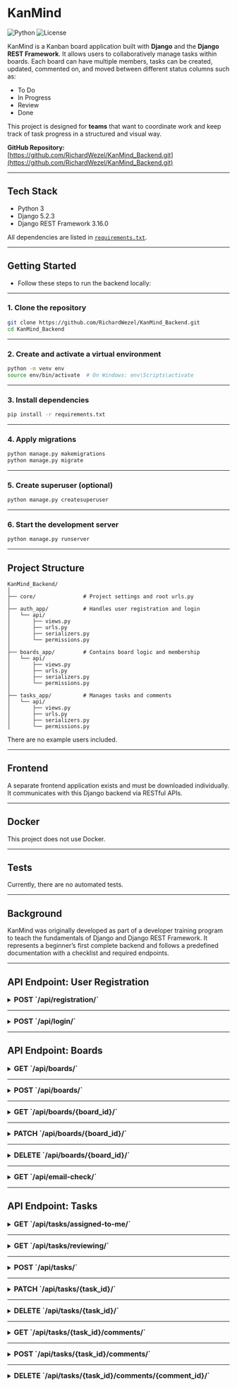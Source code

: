 # KanMind

![Python](https://img.shields.io/badge/python-3.10%2B-blue)
![License](https://img.shields.io/badge/license-MIT-green)

KanMind is a Kanban board application built with **Django** and the **Django REST Framework**. It allows users to collaboratively manage tasks within boards. Each board can have multiple members, tasks can be created, updated, commented on, and moved between different status columns such as:

- To Do  
- In Progress  
- Review  
- Done

This project is designed for **teams** that want to coordinate work and keep track of task progress in a structured and visual way.

**GitHub Repository:**  
[https://github.com/RichardWezel/KanMind_Backend.git](https://github.com/RichardWezel/KanMind_Backend.git)

---

## Tech Stack

- Python 3
- Django 5.2.3
- Django REST Framework 3.16.0

All dependencies are listed in [`requirements.txt`](./requirements.txt).

---

## Getting Started 
- Follow these steps to run the backend locally:

---


### 1. Clone the repository

```bash
git clone https://github.com/RichardWezel/KanMind_Backend.git
cd KanMind_Backend
```
---
### 2. Create and activate a virtual environment

```bash
python -m venv env
source env/bin/activate  # On Windows: env\Scripts\activate
```
---
### 3. Install dependencies

```bash
pip install -r requirements.txt
```
---
### 4. Apply migrations

```bash
python manage.py makemigrations
python manage.py migrate
```
---
### 5. Create superuser (optional)

```bash
python manage.py createsuperuser
```
---
### 6. Start the development server

```bash
python manage.py runserver
```

---

## Project Structure

```plaintext
KanMind_Backend/
│
├── core/               # Project settings and root urls.py
│
├── auth_app/           # Handles user registration and login
│   └── api/
│       ├── views.py
│       ├── urls.py
│       ├── serializers.py
│       └── permissions.py
│
├── boards_app/         # Contains board logic and membership
│   └── api/
│       ├── views.py
│       ├── urls.py
│       ├── serializers.py
│       └── permissions.py
│
├── tasks_app/          # Manages tasks and comments
│   └── api/
│       ├── views.py
│       ├── urls.py
│       ├── serializers.py
│       └── permissions.py
```

There are no example users included.

---

## Frontend

A separate frontend application exists and must be downloaded individually. It communicates with this Django backend via RESTful APIs.

---

## Docker

This project does not use Docker.

---

## Tests

Currently, there are no automated tests.

---

## Background

KanMind was originally developed as part of a developer training program to teach the fundamentals of Django and Django REST Framework. It represents a beginner’s first complete backend and follows a predefined documentation with a checklist and required endpoints.

---

## API Endpoint: User Registration

<details>
    <summary>
        <span style="font-size: 16px; font-weight: bold;">
            POST `/api/registration/`
        <span>
    </summary>
    <br>

Registers a new user account.

#### Request Body (JSON)
```json
{
  "fullname": "Example Username",
  "email": "example@mail.de",
  "password": "examplePassword",
  "repeated_password": "examplePassword"
}
```
#### Success Response (201 Created)

On successful registration, the API returns an authentication token and user details including the unique user ID.
```json
{
  "token": "83bf098723b08f7b23429u0fv8274",
  "fullname": "Example Username",
  "email": "example@mail.de",
  "user_id": 123
}
```
#### Notes

- Password and repeated_password must match.
- The email must be unique and valid.
</details>
<hr>

<details>
    <summary>
        <span style="font-size: 16px; font-weight: bold;">
            POST `/api/login/`
        <span>
    </summary>
    <br>

Authenticates a user and returns an authentication token that is used for further API requests.

#### Request Body (JSON)
```json
{
  "email": "example@mail.de",
  "password": "examplePassword"
}
```
#### Success Response (201 Created)

On successful registration, the API returns an authentication token and user details including the unique user ID.
```json
{
  "token": "83bf098723b08f7b23429u0fv8274",
  "fullname": "Example Username",
  "email": "example@mail.de",
  "user_id": 123
}
```
#### Notes

/

</details>
<hr>

## API Endpoint: Boards

<details>
    <summary>
        <span style="font-size: 16px; font-weight: bold;">
            GET `/api/boards/`
        <span>
    </summary>
    <br>

Retrieves a list of boards that the logged-in user has either created or is a member of.

#### Headers

The following HTTP headers are required for this request:

- `Content-Type`: `application/json`
- `Authorization`: `Token <your-authentication-token>`

#### Success Response (201 Created)

The response contains a list of the boards with the basic information: Title, ID of the owner and the number of members, the general task count and the number of tasks in ‘to-do’ and with priority ‘high’.

```json
[
  {
    "id": 1,
    "title": "Projekt X",
    "member_count": 2,
    "ticket_count": 5,
    "tasks_to_do_count": 2,
    "tasks_high_prio_count": 1,
    "owner_id": 12
  },
  {
    "id": 1,
    "title": "Projekt Y",
    "member_count": 12,
    "ticket_count": 43,
    "tasks_to_do_count": 12,
    "tasks_high_prio_count": 1,
    "owner_id": 3
  }
]
```
#### Notes

- Permissions required: The user must be a member of one of the boards or the owner of a board in order to view it.
- Die Liste der Boards enthält nur die Boards, zu denen der authentifizierte Benutzer Zugriff hat.

</details>
<hr>

<details>
    <summary>
        <span style="font-size: 16px; font-weight: bold;">
            POST `/api/boards/`
        <span>
    </summary>
    <br>


Creates a new board and adds members. The user is automatically created as the owner and can add themselves as a member

#### Headers

The following HTTP headers are required for this request:

- `Content-Type`: `application/json`
- `Authorization`: `Token <your-authentication-token>`

#### Request Body (JSON)
```json
{
  "title": "Neues Projekt",
  "members": [
    12,
    5,
    54,
    2
  ]
}
```
#### Success Response (201 Created)

The response contains the newly created board with the basic information: Title, ID of the owner and a list of members.
```json
{
  "id": 18,
  "title": "neu",
  "member_count": 4,
  "ticket_count": 0,
  "tasks_to_do_count": 0,
  "tasks_high_prio_count": 0,
  "owner_id": 2
}
```
#### Notes

Permissions required: The user must be logged in to create a new board.

</details>
<hr>

<details>
    <summary>
        <span style="font-size: 16px; font-weight: bold;">
            GET `/api/boards/{board_id}/`
        <span>
    </summary>
    <br>

Retrieves the information of a specific board, together with the associated tasks.

#### Headers

The following HTTP headers are required for this request:

- `Content-Type`: `application/json`
- `Authorization`: `Token <your-authentication-token>`

#### URL Parameters

`board_id`:`The ID of the board whose information and assigned tasks are to be retrieved.`

#### Success Response (201 Created)

The response contains the board information (title, members) and the tasks assigned to the board.
```json
{
  "id": 1,
  "title": "Projekt X",
  "owner_id": 12,
  "members": [
    {
      "id": 1,
      "email": "max.mustermann@example.com",
      "fullname": "Max Mustermann"
    },
    {
      "id": 54,
      "email": "max.musterfrau@example.com",
      "fullname": "Maxi Musterfrau"
    }
  ],
  "tasks": [
    {
      "id": 5,
      "title": "API-Dokumentation schreiben",
      "description": "Die API-Dokumentation für das Backend vervollständigen",
      "status": "to-do",
      "priority": "high",
      "assignee": null,
      "reviewer": {
        "id": 1,
        "email": "max.mustermann@example.com",
        "fullname": "Max Mustermann"
      },
      "due_date": "2025-02-25",
      "comments_count": 0
    },
    {
      "id": 8,
      "title": "Code-Review durchführen",
      "description": "Den neuen PR für das Feature X überprüfen",
      "status": "review",
      "priority": "medium",
      "assignee": {
        "id": 1,
        "email": "max.mustermann@example.com",
        "fullname": "Max Mustermann"
      },
      "reviewer": null,
      "due_date": "2025-02-27",
      "comments_count": 0
    }
  ]
}
```
#### Notes

- Permissions required: The user must either be a member of the board or the owner of the board in order to access the information and tasks.
- The response contains the board with all members and the associated tasks.

</details>
<hr>

<details>
    <summary>
        <span style="font-size: 16px; font-weight: bold;">
            PATCH `/api/boards/{board_id}/`
        <span>
    </summary>
    <br>

Updates the members of an existing board. Members can be added or removed. The user making the request must be either the owner of the board or a member of the board. This endpoint is not intended for changing tasks!

#### Headers

The following HTTP headers are required for this request:

- `Content-Type`: `application/json`
- `Authorization`: `Token <your-authentication-token>`

#### URL Parameters

`board_id`:`The ID of the board whose members are to be updated.`

#### Request Body (JSON)
```json
{
  "title": "Changed title",
  "members": [
    1,
    54
  ]
}
```
#### Success Response (201 Created)

The response contains the updated board with the new members and removes unnamed members.

```json
{
  "id": 3,
  "title": "Changed title",
  "owner_data": {
    "id": 1,
    "email": "max.mustermann@example.com",
    "fullname": "Max Mustermann"
  },
  "members_data": [
    {
      "id": 1,
      "email": "max.mustermann@example.com",
      "fullname": "Max Mustermann"
    },
    {
      "id": 54,
      "email": "max.musterfrau@example.com",
      "fullname": "Maxi Musterfrau"
    }
  ]
}
```
#### Notes

- Permissions required: The user must be either the owner or a member of the board to add or remove members.

</details>
<hr>

<details>
    <summary>
        <span style="font-size: 16px; font-weight: bold;">
            DELETE `/api/boards/{board_id}/`
        <span>
    </summary>
    <br>


Deletes a board. Only the owner of the board is authorized to delete the board.

#### Headers

The following HTTP headers are required for this request:

- `Content-Type`: `application/json`
- `Authorization`: `Token <your-authentication-token>`

#### URL Parameters

`board_id`:`The ID of the board to be deleted.`

#### Success Response (201 Created)

The response confirms that the board has been successfully deleted.
```
null
```
#### Notes

- Permissions required: The user must be the owner of the board to delete it.
- Wenn der Benutzer nicht der Eigentümer des Boards ist, wird die Anfrage mit einem `401 Unauthorized`-Fehler abgelehnt. Das Löschen eines Boards entfernt alle zugehörigen Tasks und Kommentare.

</details>
<hr>

<details>
    <summary>
        <span style="font-size: 16px; font-weight: bold;">
            GET `/api/email-check/`
        <span>
    </summary>
    <br>

Checks whether a specific e-mail address is already assigned to a registered user.

#### Headers

The following HTTP headers are required for this request:

- `Content-Type`: `application/json`
- `Authorization`: `Token <your-authentication-token>`

#### URL Parameters

`email`:`The e-mail address to be checked.`

#### Success Response (201 Created)

The response returns the user if it exists.
```json
{
  "id": 1,
  "email": "max.mustermann@example.com",
  "fullname": "Max Mustermann"
}
```
#### Notes

- Permissions required: The user must be logged in

</details>
<hr>

## API Endpoint: Tasks

<details>
    <summary>
        <span style="font-size: 16px; font-weight: bold;">
            GET `/api/tasks/assigned-to-me/`
        <span>
    </summary>
    <br>

Retrieves all tasks that are assigned to the currently authenticated user either as an assignee. The user must be logged in to access these tasks.

#### Headers

The following HTTP headers are required for this request:

- `Content-Type`: `application/json`
- `Authorization`: `Token <your-authentication-token>`

#### Success Response (201 Created)

The response contains a list of tasks that have either been assigned to the currently authenticated user. Each task contains basic information such as title, status, priority and due date.
```json
{
{
    "id": 1,
    "board": 1,
    "title": "Task 1",
    "description": "Beschreibung der Task 1",
    "status": "to-do",
    "priority": "high",
    "assignee": {
      "id": 13,
      "email": "marie.musterfraun@example.com",
      "fullname": "Marie Musterfrau"
    },
    "reviewer": {
      "id": 1,
      "email": "max.mustermann@example.com",
      "fullname": "Max Mustermann"
    },
    "due_date": "2025-02-25",
    "comments_count": 0
  },
  {
    "id": 2,
    "board": 12,
    "title": "Task 2",
    "description": "Beschreibung der Task 2",
    "status": "in-progress",
    "priority": "medium",
    "assignee": {
      "id": 13,
      "email": "marie.musterfraun@example.com",
      "fullname": "Marie Musterfrau"
    },
    "reviewer": null,
    "due_date": "2025-02-20",
    "comments_count": 0
  }
}
```
#### Notes

- Permissions required: The user must be logged in and authenticated in order to access the tasks assigned to them as an assignee.

</details>
<hr>

<details>
    <summary>
        <span style="font-size: 16px; font-weight: bold;">
            GET `/api/tasks/reviewing/`
        <span>
    </summary>
    <br>

Retrieves all tasks for which the currently authenticated user is entered as a reviewer (`reviewer`). The user must be logged in to access these tasks.

#### Headers

The following HTTP headers are required for this request:

- `Content-Type`: `application/json`
- `Authorization`: `Token <your-authentication-token>`

#### Success Response (201 Created)

The response contains a list of tasks that have been assigned to the authenticated user for review. Each task contains basic information such as title, status, priority and due date.
```json
{
{
    "id": 1,
    "board": 1,
    "title": "Task 1",
    "description": "Beschreibung der Task 1",
    "status": "to-do",
    "priority": "high",
    "assignee": null,
    "reviewer": {
      "id": 1,
      "email": "max.mustermann@example.com",
      "fullname": "Max Mustermann"
    },
    "due_date": "2025-02-25",
    "comments_count": 0
  },
  {
    "id": 2,
    "board": 12,
    "title": "Task 2",
    "description": "Beschreibung der Task 2",
    "status": "in-progress",
    "priority": "medium",
    "assignee": {
      "id": 13,
      "email": "marie.musterfraun@example.com",
      "fullname": "Marie Musterfrau"
    },
    "reviewer": {
      "id": 1,
      "email": "max.mustermann@example.com",
      "fullname": "Max Mustermann"
    },
    "due_date": "2025-02-20",
    "comments_count": 0
  }
}
```
#### Notes

- Permissions required: The user must be logged in and authenticated to access the tasks assigned to him as a reviewer.

</details>
<hr>

<details>
    <summary>
        <span style="font-size: 16px; font-weight: bold;">
            POST `/api/tasks/`
        <span>
    </summary>
    <br>

Creates a new task within a board. The user must use one of the following values for the status: `to-do`, `in-progress`, `review` or `done` and one of the following values for the priority: `low`, `medium` or `high`.

#### Headers

The following HTTP headers are required for this request:

- `Content-Type`: `application/json`
- `Authorization`: `Token <your-authentication-token>`

#### Request Body (JSON)
```json
{
  "board": 12,
  "title": "Code-Review durchführen",
  "description": "Den neuen PR für das Feature X überprüfen",
  "status": "review",
  "priority": "medium",
  "assignee_id": 13,
  "reviewer_id": 1,
  "due_date": "2025-02-27"
}
```
#### Success Response (201 Created)

The response contains the created task with all associated information.
```json
{
  "id": 10,
  "board": 12,
  "title": "Code-Review durchführen",
  "description": "Den neuen PR für das Feature X überprüfen",
  "status": "review",
  "priority": "medium",
  "assignee": {
    "id": 13,
    "email": "marie.musterfraun@example.com",
    "fullname": "Marie Musterfrau"
  },
  "reviewer": {
    "id": 1,
    "email": "max.mustermann@example.com",
    "fullname": "Max Mustermann"
  },
  "due_date": "2025-02-27",
  "comments_count": 0
}
```
#### Notes

- Permissions required: The user must be a member of the board to create a task.
- Both `assignee` and `reviewer` must be members of the board. If no `assignee` or `reviewer` is specified, the field remains empty.

</details>
<hr>

<details>
    <summary>
        <span style="font-size: 16px; font-weight: bold;">
           PATCH `/api/tasks/{task_id}/`
        <span>
    </summary>
    <br>

Updates an existing task. Only members of the board to which the task belongs can edit it.

#### Headers

The following HTTP headers are required for this request:

- `Content-Type`: `application/json`
- `Authorization`: `Token <your-authentication-token>`

#### URL Parameters

`task_id`:`The ID of the task to be updated.`

#### Request Body (JSON)
```json
{
  "title": "Code-Review abschließen",
  "description": "Den PR fertig prüfen und Feedback geben",
  "status": "done",
  "priority": "high",
  "assignee_id": 13,
  "reviewer_id": 1,
  "due_date": "2025-02-28"
}
```
#### Success Response (201 Created)

The response contains the updated task with all changed values.
```json
{
  "id": 10,
  "title": "Code-Review abschließen",
  "description": "Den PR fertig prüfen und Feedback geben",
  "status": "done",
  "priority": "high",
  "assignee": {
    "id": 13,
    "email": "marie.musterfraun@example.com",
    "fullname": "Marie Musterfrau"
  },
  "reviewer": {
    "id": 1,
    "email": "max.mustermann@example.com",
    "fullname": "Max Mustermann"
  },
  "due_date": "2025-02-28"
}
```
#### Notes

- Permissions required: The user must be a member of the board in order to update a task. Changing the board id(board) is not allowed!
- Felder, die nicht aktualisiert werden sollen, können weggelassen werden. `assignee` und `reviewer` müssen weiterhin Mitglieder des Boards sein.

</details>
<hr>

<details>
    <summary>
        <span style="font-size: 16px; font-weight: bold;">
           DELETE `/api/tasks/{task_id}/`
        <span>
    </summary>
    <br>

Deletes an existing task. Only the creator of the task or the owner of the board can delete the task.

#### Headers

The following HTTP headers are required for this request:

- `Content-Type`: `application/json`
- `Authorization`: `Token <your-authentication-token>`

#### URL Parameters

`task_id`:`The ID of the task to be deleted.`

#### Success Response (201 Created)

If the task was successfully deleted, a confirmation without content is returned.
```
null
```
#### Notes

- Permissions required: Only the creator of the task or the owner of the board can delete a task.
- The deletion is permanent and cannot be undone.

</details>
<hr>

<details>
<summary>
        <span style="font-size: 16px; font-weight: bold;">
            GET `/api/tasks/{task_id}/comments/`
        <span>
    </summary>
    <br>

Retrieves all comments that are assigned to a specific task.

#### Headers

The following HTTP headers are required for this request:

- `Content-Type`: `application/json`
- `Authorization`: `Token <your-authentication-token>`

#### URL Parameters

`task_id`:`The ID of the task for which the comments are to be retrieved.`

#### Success Response (201 Created)

The response contains a list of all comments on the specified task. Each comment contains the creation date, the full name of the author and the content.
```json
[
  {
    "id": 1,
    "created_at": "2025-02-20T14:30:00Z",
    "author": "Max Mustermann",
    "content": "Das ist ein Kommentar zur Task."
  },
  {
    "id": 2,
    "created_at": "2025-02-21T09:15:00Z",
    "author": "Erika Musterfrau",
    "content": "Ein weiterer Kommentar zur Diskussion."
  }
]
```
#### Notes

- Permissions required: The user must be a member of the board to which the task belongs.
- The comments are sorted chronologically by date of creation.

</details>
<hr>

<details>
    <summary>
        <span style="font-size: 16px; font-weight: bold;">
            POST `/api/tasks/{task_id}/comments/`
        <span>
    </summary>
    <br>

Creates a new comment for a specific task. The author is determined automatically based on the authentication.

#### Headers

The following HTTP headers are required for this request:

- `Content-Type`: `application/json`
- `Authorization`: `Token <your-authentication-token>`

#### URL Parameters

`task_id`:`The ID of the task to which the comment is to be added.`

#### Request Body (JSON)
```json
{
  "content": "Das ist ein neuer Kommentar zur Task."
}
```
#### Success Response (201 Created)

The response contains the created comment instance with ID, creation date, full name of the author and the content.
```json
{
  "id": 15,
  "created_at": "2025-02-20T15:00:00Z",
  "author": "Max Mustermann",
  "content": "Das ist ein neuer Kommentar zur Task."
}
```
#### Notes

- Permissions required: The user must be a member of the board to which the task belongs.
- The author of the comment is determined from the authentication of the current user.

</details>
<hr>

<details>
    <summary>
        <span style="font-size: 16px; font-weight: bold;">
           DELETE `/api/tasks/{task_id}/comments/{comment_id}/`
        <span>
    </summary>
    <br> 

Deletes a comment from a specific task. Only the creator of the comment can delete it.

#### Headers

The following HTTP headers are required for this request:

- `Content-Type`: `application/json`
- `Authorization`: `Token <your-authentication-token>`

#### URL Parameters

`task_id`:`The ID of the task to which the comment belongs.`
`comment_id`:`The ID of the comment to be deleted.`

#### Success Response (201 Created)

If the deletion is successful, an empty response with status code `204` is returned.
```
null
```
#### Notes

- Permissions required: Only the user who created the comment may delete it.
- If the comment or task does not exist, a `404` error is returned.


